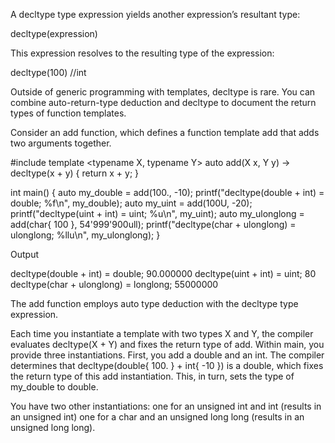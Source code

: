 A decltype type expression yields another expression’s resultant type:

  decltype(expression)

This expression resolves to the resulting type of the expression:

  decltype(100) //int

Outside of generic programming with templates, decltype is rare. You can combine auto-return-type deduction and decltype to document the return types of function templates.

Consider an add function, which defines a function template add that adds two arguments together.

  #include <cstdio>
  template <typename X, typename Y>
    auto add(X x, Y y) -> decltype(x + y) {
    return x + y;
  }

  int main() {
    auto my_double = add(100., -10);
    printf("decltype(double + int) = double; %f\n", my_double);
    auto my_uint = add(100U, -20);
    printf("decltype(uint + int) = uint; %u\n", my_uint);
    auto my_ulonglong = add(char{ 100 }, 54'999'900ull);
    printf("decltype(char + ulonglong) = ulonglong; %llu\n", my_ulonglong);
  }

Output

  decltype(double + int) = double; 90.000000
  decltype(uint + int) = uint; 80
  decltype(char + ulonglong) = longlong; 55000000


The add function employs auto type deduction with the decltype type expression.

Each time you instantiate a template with two types X and Y, the compiler evaluates decltype(X + Y) and fixes the return type of add. Within main, you provide three instantiations. First, you add a double and an int. The compiler determines that decltype(double{ 100. } + int{ -10 }) is a double, which fixes the return type of this add instantiation. This, in turn, sets the type of my_double to double.

You have two other instantiations:
  one for an unsigned int and int (results in an unsigned int)
  one for a char and an unsigned long long (results in an unsigned long long).
